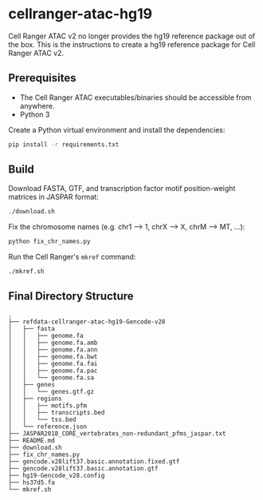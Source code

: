 # cellranger-atac-hg19

Cell Ranger ATAC v2 no longer provides the hg19 reference package out of the box. This is the instructions to create a hg19 reference package for Cell Ranger ATAC v2.

## Prerequisites

- The Cell Ranger ATAC executables/binaries should be accessible from anywhere.
- Python 3

Create a Python virtual environment and install the dependencies:

```bash
pip install -r requirements.txt
```

## Build

Download FASTA, GTF, and transcription factor motif position-weight matrices in JASPAR format:

```bash
./download.sh
```

Fix the chromosome names (e.g. chr1 --> 1, chrX --> X, chrM --> MT, ...):

```bash
python fix_chr_names.py
```

Run the Cell Ranger's `mkref` command:

```bash
./mkref.sh
```

## Final Directory Structure

```
.
├── refdata-cellranger-atac-hg19-Gencode-v28
│   ├── fasta
│   │   ├── genome.fa
│   │   ├── genome.fa.amb
│   │   ├── genome.fa.ann
│   │   ├── genome.fa.bwt
│   │   ├── genome.fa.fai
│   │   ├── genome.fa.pac
│   │   └── genome.fa.sa
│   ├── genes
│   │   └── genes.gtf.gz
│   ├── regions
│   │   ├── motifs.pfm
│   │   ├── transcripts.bed
│   │   └── tss.bed
│   └── reference.json
├── JASPAR2018_CORE_vertebrates_non-redundant_pfms_jaspar.txt
├── README.md
├── download.sh
├── fix_chr_names.py
├── gencode.v28lift37.basic.annotation.fixed.gtf
├── gencode.v28lift37.basic.annotation.gtf
├── hg19-Gencode_v28.config
├── hs37d5.fa
└── mkref.sh
```
